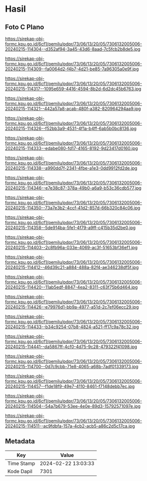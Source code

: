 # Hasil

## Foto C Plano

https://sirekap-obj-formc.kpu.go.id/6cf1/pemilu/pdpr/73/06/13/20/05/7306132005006-20240215-114304--d352af94-3a45-43d6-8aad-7c5fcb2b8de5.jpg

https://sirekap-obj-formc.kpu.go.id/6cf1/pemilu/pdpr/73/06/13/20/05/7306132005006-20240215-114309--fa0064d2-f4b7-4d21-be85-7a96305a0e9f.jpg

https://sirekap-obj-formc.kpu.go.id/6cf1/pemilu/pdpr/73/06/13/20/05/7306132005006-20240215-114317--1095e659-4416-4594-8b2d-6d2dc45b6763.jpg

https://sirekap-obj-formc.kpu.go.id/6cf1/pemilu/pdpr/73/06/13/20/05/7306132005006-20240215-114321--442a57a8-acab-480f-a382-820964294aa9.jpg

https://sirekap-obj-formc.kpu.go.id/6cf1/pemilu/pdpr/73/06/13/20/05/7306132005006-20240215-114326--f52bb3a9-4531-4f1a-b4ff-6ab5b0bc8136.jpg

https://sirekap-obj-formc.kpu.go.id/6cf1/pemilu/pdpr/73/06/13/20/05/7306132005006-20240215-114333--edabe080-fd17-4165-8192-9d23417d0160.jpg

https://sirekap-obj-formc.kpu.go.id/6cf1/pemilu/pdpr/73/06/13/20/05/7306132005006-20240215-114338--a990dd7f-2341-4fbe-a1e3-0dd9912fd2de.jpg

https://sirekap-obj-formc.kpu.go.id/6cf1/pemilu/pdpr/73/06/13/20/05/7306132005006-20240215-114346--e7e38c87-378a-49b0-a6a9-b53c36cdb577.jpg

https://sirekap-obj-formc.kpu.go.id/6cf1/pemilu/pdpr/73/06/13/20/05/7306132005006-20240215-114350--73a7e3b2-4ccf-41d2-857d-66b320c84c06.jpg

https://sirekap-obj-formc.kpu.go.id/6cf1/pemilu/pdpr/73/06/13/20/05/7306132005006-20240215-114358--5de914ba-5fe1-4f79-a9ff-c415b35d2be0.jpg

https://sirekap-obj-formc.kpu.go.id/6cf1/pemilu/pdpr/73/06/13/20/05/7306132005006-20240215-114403--2c8fb96a-033e-4069-ac3f-51653bf36ef1.jpg

https://sirekap-obj-formc.kpu.go.id/6cf1/pemilu/pdpr/73/06/13/20/05/7306132005006-20240215-114412--46d39c21-a884-488a-82f4-ae346238df5f.jpg

https://sirekap-obj-formc.kpu.go.id/6cf1/pemilu/pdpr/73/06/13/20/05/7306132005006-20240215-114420--11ab5edf-8847-4ea2-8311-c63f75b6d464.jpg

https://sirekap-obj-formc.kpu.go.id/6cf1/pemilu/pdpr/73/06/13/20/05/7306132005006-20240215-114426--e79976d1-bb9a-4977-a51d-2c7ef06ecc29.jpg

https://sirekap-obj-formc.kpu.go.id/6cf1/pemilu/pdpr/73/06/13/20/05/7306132005006-20240215-114433--b34c9254-07b8-4824-a521-ff17c9a78c32.jpg

https://sirekap-obj-formc.kpu.go.id/6cf1/pemilu/pdpr/73/06/13/20/05/7306132005006-20240215-114441--da5867ff-4cf0-4d75-9c28-479322f41098.jpg

https://sirekap-obj-formc.kpu.go.id/6cf1/pemilu/pdpr/73/06/13/20/05/7306132005006-20240215-114700--0d7c9cbb-71e8-4065-a68b-7adf01339173.jpg

https://sirekap-obj-formc.kpu.go.id/6cf1/pemilu/pdpr/73/06/13/20/05/7306132005006-20240215-114457--f1de18f9-49e7-4110-8461-f7148debb7ec.jpg

https://sirekap-obj-formc.kpu.go.id/6cf1/pemilu/pdpr/73/06/13/20/05/7306132005006-20240215-114504--54a7b679-53ee-4e0e-89d3-15792571097e.jpg

https://sirekap-obj-formc.kpu.go.id/6cf1/pemilu/pdpr/73/06/13/20/05/7306132005006-20240215-114511--ac9fdbfa-157a-4cb2-acb5-a86c2d5c17ca.jpg


## Metadata

| Key        | Value               |
| ---------- | ------------------- |
| Time Stamp | 2024-02-22 13:03:33 |
| Kode Dapil | 7301                |




